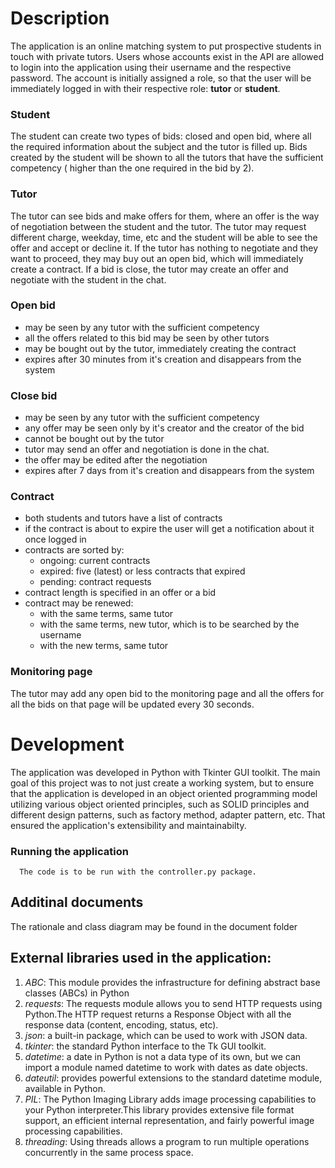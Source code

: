 # Description 
The application is an online matching system to put prospective students in touch with private tutors. 
Users whose accounts exist in the API are allowed to login into the application using their username and 
the respective password. The account is initially assigned a role, so that the user will be immediately logged in 
with their respective role: __tutor__ or __student__. 
### Student
The student can create two types of bids: closed and open bid, where all the required information about the subject
and the tutor is filled up. Bids created by the student will be shown to all the tutors that have the sufficient
competency ( higher than the one required in the bid by 2). 

### Tutor
The tutor can see bids and make offers for them, where an offer is the way of negotiation between the student and the tutor.
The tutor may request different charge, weekday, time, etc and the student will be able to see the offer and accept or decline it.
If the tutor has nothing to negotiate and they want to proceed, they may buy out an open bid, which will immediately create a contract.
If a bid is close, the tutor may create an offer and negotiate with the student in the chat.

### Open bid
- may be seen by any tutor with the sufficient competency 
- all the offers related to this bid may be seen by other tutors
- may be bought out by the tutor, immediately creating the contract
- expires after 30 minutes from it's creation and disappears from the system 

### Close bid
- may be seen by any tutor with the sufficient competency
- any offer may be seen only by it's creator and the creator of the bid
- cannot be bought out by the tutor
- tutor may send an offer and negotiation is done in the chat. 
- the offer may be edited after the negotiation
- expires after 7 days from it's creation and disappears from the system 

### Contract
- both students and tutors have a list of contracts
- if the contract is about to expire the user will get a notification about it once logged in
- contracts are sorted by:
  - ongoing: current contracts
  - expired: five (latest) or less contracts that expired
  - pending: contract requests
- contract length is specified in an offer or a bid
- contract may be renewed:
   - with the same terms, same tutor
   - with the same terms, new tutor, which is to be searched by the username
   - with the new terms, same tutor

### Monitoring page
The tutor may add any open bid to the monitoring page and all the offers for all the bids on that page will be updated every 30 seconds.

# Development
The application was developed in Python with Tkinter GUI toolkit. The main goal of this project was to not just create a working system,
but to ensure that the application is developed in an object oriented programming model utilizing various object oriented principles, such
as SOLID principles and different design patterns, such as factory method, adapter pattern, etc. That ensured the application's extensibility 
and maintainabilty.

### Running the application
      The code is to be run with the controller.py package. 

## Additinal documents
The rationale and class diagram may be found in the document folder

## External libraries used in the application:
1. _ABC_: This module provides the infrastructure for defining abstract base classes (ABCs) in Python
2. _requests_: The requests module allows you to send HTTP requests using Python.The HTTP request returns a 
Response Object with all the response data (content, encoding, status, etc).
3. _json_: a built-in package, which can be used to work with JSON data.
4. _tkinter_: the standard Python interface to the Tk GUI toolkit.
5. _datetime_: a date in Python is not a data type of its own, but we can import a module named datetime to work 
with dates as date objects.
6. _dateutil_: provides powerful extensions to the standard datetime module, available in Python.
7. _PIL_: The Python Imaging Library adds image processing capabilities to your Python interpreter.This library provides 
extensive file format support, an efficient internal representation, and fairly powerful image processing capabilities.
8. _threading_: Using threads allows a program to run multiple operations concurrently in the same process space.
